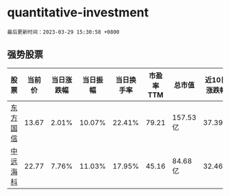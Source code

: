 # quantitative-investment

`最后更新时间：2023-03-29 15:30:58 +0800`

## 强势股票

|股票|当前价|当日涨跌幅|当日振幅|当日换手率|市盈率TTM|总市值|近10日涨跌幅|
|----|----|----|----|----|----|----|----|
|[东方国信](https://xueqiu.com/S/SZ300166)|13.67|2.01%|10.07%|22.41%|79.21|157.53亿|37.39%|
|[中远海科](https://xueqiu.com/S/SZ002401)|22.77|7.76%|11.03%|17.95%|45.16|84.68亿|32.46%|
